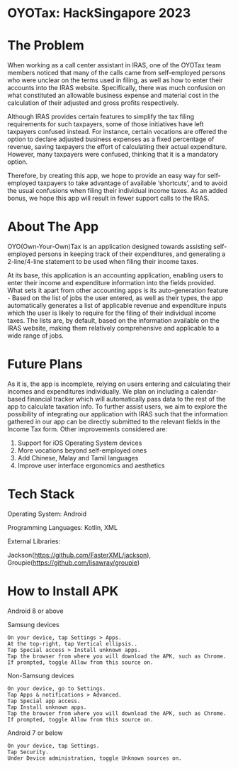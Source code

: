 # OYOTax: HackSingapore 2023

# The Problem

  When working as a call center assistant in IRAS, one of the OYOTax team members noticed that many of the calls came from self-employed persons who were unclear on the terms used in filing, as well as how to enter their accounts into the IRAS website. Specifically, there was much confusion on what constituted an allowable business expense and material cost in the calculation of their adjusted and gross profits respectively.
  
  Although IRAS provides certain features to simplify the tax filing requirements for such taxpayers, some of those initiatives have left taxpayers confused instead. For instance, certain vocations are offered the option to declare adjusted business expenses as a fixed percentage of revenue, saving taxpayers the effort of calculating their actual expenditure. However, many taxpayers were confused, thinking that it is a mandatory option.

  Therefore, by creating this app, we hope to provide an easy way for self-employed taxpayers to take advantage of available ‘shortcuts’, and to avoid the usual confusions when filing their individual income taxes. As an added bonus, we hope this app will result in fewer support calls to the IRAS.


# About The App

  OYO(Own-Your-Own)Tax is an application designed towards assisting self-employed persons in keeping track of their expenditures, and generating a 2-line/4-line statement to be used when filing their income taxes.
  
  At its base, this application is an accounting application, enabling users to enter their income and expenditure information into the fields provided. What sets it apart from other accounting apps is its auto-generation feature - Based on the list of jobs the user entered, as well as their types, the app automatically generates a list of applicable revenue and expenditure inputs which the user is likely to require for the filing of their individual income taxes. The lists are, by default, based on the information available on the IRAS website, making them relatively comprehensive and applicable to a wide range of jobs.


# Future Plans
As it is, the app is incomplete, relying on users entering and calculating their incomes and expenditures individually. We plan on including a calendar-based financial tracker which will automatically pass data to the rest of the app to calculate taxation info. To further assist users, we aim to explore the possibility of integrating our application with IRAS such that the information gathered in our app can be directly submitted to the relevant fields in the Income Tax form. Other improvements considered are:

1. Support for iOS Operating System devices
2. More vocations beyond self-employed ones
3. Add Chinese, Malay and Tamil languages
4. Improve user interface ergonomics and aesthetics

# Tech Stack
Operating System: Android

Programming Languages: Kotlin, XML

External Libraries: 

Jackson(https://github.com/FasterXML/jackson),
Groupie(https://github.com/lisawray/groupie)

# How to Install APK

Android 8 or above

Samsung devices

    On your device, tap Settings > Apps.
    At the top-right, tap Vertical ellipsis..
    Tap Special access > Install unknown apps.
    Tap the browser from where you will download the APK, such as Chrome.
    If prompted, toggle Allow from this source on.

Non-Samsung devices

    On your device, go to Settings.
    Tap Apps & notifications > Advanced.
    Tap Special app access.
    Tap Install unknown apps.
    Tap the browser from where you will download the APK, such as Chrome.
    If prompted, toggle Allow from this source on.

Android 7 or below

    On your device, tap Settings.
    Tap Security.
    Under Device administration, toggle Unknown sources on.
